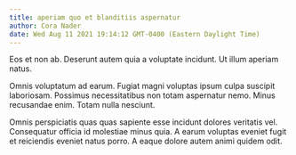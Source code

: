 ```yaml
---
title: aperiam quo et blanditiis aspernatur
author: Cora Nader
date: Wed Aug 11 2021 19:14:12 GMT-0400 (Eastern Daylight Time)
---
```

Eos et non ab. Deserunt autem quia a voluptate incidunt. Ut illum aperiam natus.

 Omnis voluptatum ad earum. Fugiat magni voluptas ipsum culpa suscipit laboriosam. Possimus necessitatibus non totam aspernatur nemo. Minus recusandae enim. Totam nulla nesciunt.

 Omnis perspiciatis quas quas sapiente esse incidunt dolores veritatis vel. Consequatur officia id molestiae minus quia. A earum voluptas eveniet fugit et reiciendis eveniet natus porro. A eaque dolore autem animi quidem odit.
